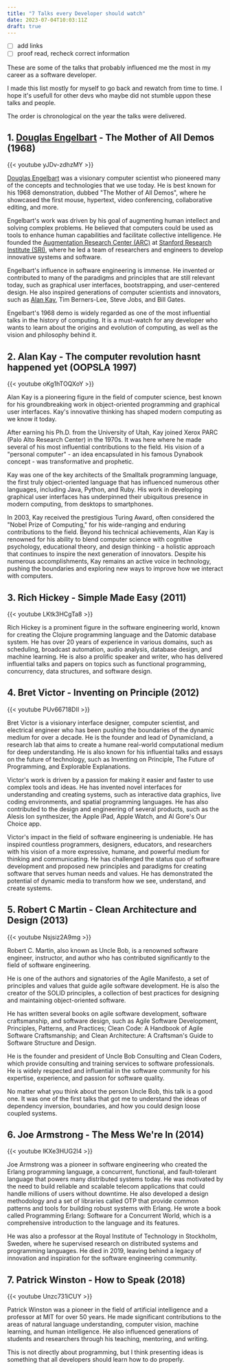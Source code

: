 ```yaml
---
title: "7 Talks every Developer should watch"
date: 2023-07-04T10:03:11Z
draft: true
---
```


- [ ] add links
- [ ] proof read, recheck correct information

These are some of the talks that probably influenced me the most in my career as a software developer.

I made this list mostly for myself to go back and rewatch from time to time. I hope it's usefull for other devs who maybe did not stumble uppon these talks and people.

The order is chronological on the year the talks were delivered.

## 1. [Douglas Engelbart](https://en.wikipedia.org/wiki/Douglas_Engelbart) - The Mother of All Demos (1968)

{{< youtube yJDv-zdhzMY >}}

[Douglas Engelbart](https://en.wikipedia.org/wiki/Douglas_Engelbart) was a visionary computer scientist who pioneered many of the concepts and technologies that we use today. He is best known for his 1968 demonstration, dubbed "The Mother of All Demos", where he showcased the first mouse, hypertext, video conferencing, collaborative editing, and more.

Engelbart's work was driven by his goal of augmenting human intellect and solving complex problems. He believed that computers could be used as tools to enhance human capabilities and facilitate collective intelligence. He founded the [Augmentation Research Center (ARC)](https://en.wikipedia.org/wiki/Augmentation_Research_Center) at [Stanford Research Institute (SRI)](https://en.wikipedia.org/wiki/SRI_International), where he led a team of researchers and engineers to develop innovative systems and software.

Engelbart's influence in software engineering is immense. He invented or contributed to many of the paradigms and principles that are still relevant today, such as graphical user interfaces, bootstrapping, and user-centered design. He also inspired generations of computer scientists and innovators, such as [Alan Kay](#2-alan-kay---the-computer-revolution-hasnt-happened-yet-oopsla-1997), Tim Berners-Lee, Steve Jobs, and Bill Gates.

Engelbart's 1968 demo is widely regarded as one of the most influential talks in the history of computing. It is a must-watch for any developer who wants to learn about the origins and evolution of computing, as well as the vision and philosophy behind it.

## 2. Alan Kay - The computer revolution hasnt happened yet (OOPSLA 1997)

{{< youtube oKg1hTOQXoY >}}

Alan Kay is a pioneering figure in the field of computer science, best known for his groundbreaking work in object-oriented programming and graphical user interfaces. Kay's innovative thinking has shaped modern computing as we know it today.

After earning his Ph.D. from the University of Utah, Kay joined Xerox PARC (Palo Alto Research Center) in the 1970s. It was here where he made several of his most influential contributions to the field. His vision of a "personal computer" - an idea encapsulated in his famous Dynabook concept - was transformative and prophetic.

Kay was one of the key architects of the Smalltalk programming language, the first truly object-oriented language that has influenced numerous other languages, including Java, Python, and Ruby. His work in developing graphical user interfaces has underpinned their ubiquitous presence in modern computing, from desktops to smartphones.

In 2003, Kay received the prestigious Turing Award, often considered the "Nobel Prize of Computing," for his wide-ranging and enduring contributions to the field. Beyond his technical achievements, Alan Kay is renowned for his ability to blend computer science with cognitive psychology, educational theory, and design thinking - a holistic approach that continues to inspire the next generation of innovators. Despite his numerous accomplishments, Kay remains an active voice in technology, pushing the boundaries and exploring new ways to improve how we interact with computers.

## 3. Rich Hickey - Simple Made Easy (2011)

{{< youtube LKtk3HCgTa8 >}}

Rich Hickey is a prominent figure in the software engineering world, known for creating the Clojure programming language and the Datomic database system. He has over 20 years of experience in various domains, such as scheduling, broadcast automation, audio analysis, database design, and machine learning. He is also a prolific speaker and writer, who has delivered influential talks and papers on topics such as functional programming, concurrency, data structures, and software design.

## 4. Bret Victor - Inventing on Principle (2012)

{{< youtube PUv66718DII >}}

Bret Victor is a visionary interface designer, computer scientist, and electrical engineer who has been pushing the boundaries of the dynamic medium for over a decade. He is the founder and lead of Dynamicland, a research lab that aims to create a humane real-world computational medium for deep understanding. He is also known for his influential talks and essays on the future of technology, such as Inventing on Principle, The Future of Programming, and Explorable Explanations.

Victor's work is driven by a passion for making it easier and faster to use complex tools and ideas. He has invented novel interfaces for understanding and creating systems, such as interactive data graphics, live coding environments, and spatial programming languages. He has also contributed to the design and engineering of several products, such as the Alesis Ion synthesizer, the Apple iPad, Apple Watch, and Al Gore's Our Choice app.

Victor's impact in the field of software engineering is undeniable. He has inspired countless programmers, designers, educators, and researchers with his vision of a more expressive, humane, and powerful medium for thinking and communicating. He has challenged the status quo of software development and proposed new principles and paradigms for creating software that serves human needs and values. He has demonstrated the potential of dynamic media to transform how we see, understand, and create systems.

<!-- - [Bret Victor - Wikipedia](https://en.wikipedia.org/wiki/Bret_Victor)
- [Bret Victor](http://worrydream.com/cv/)
- [Dynamicland: About Us](https://dynamicland.org/about-us/) -->

## 5. Robert C Martin - Clean Architecture and Design (2013)

{{< youtube Nsjsiz2A9mg >}}

Robert C. Martin, also known as Uncle Bob, is a renowned software engineer, instructor, and author who has contributed significantly to the field of software engineering. 

He is one of the authors and signatories of the Agile Manifesto, a set of principles and values that guide agile software development. He is also the creator of the SOLID principles, a collection of best practices for designing and maintaining object-oriented software. 

He has written several books on agile software development, software craftsmanship, and software design, such as Agile Software Development, Principles, Patterns, and Practices; Clean Code: A Handbook of Agile Software Craftsmanship; and Clean Architecture: A Craftsman's Guide to Software Structure and Design. 

He is the founder and president of Uncle Bob Consulting and Clean Coders, which provide consulting and training services to software professionals. He is widely respected and influential in the software community for his expertise, experience, and passion for software quality.

No matter what you think about the person Uncle Bob, this talk is a good one. It was one of the first talks that got me to understand the ideas of dependency inversion, boundaries, and how you could design loose coupled systems.

## 6. Joe Armstrong - The Mess We're In (2014)

{{< youtube lKXe3HUG2l4 >}}

Joe Armstrong was a pioneer in software engineering who created the Erlang programming language, a concurrent, functional, and fault-tolerant language that powers many distributed systems today. He was motivated by the need to build reliable and scalable telecom applications that could handle millions of users without downtime. He also developed a design methodology and a set of libraries called OTP that provide common patterns and tools for building robust systems with Erlang. He wrote a book called Programming Erlang: Software for a Concurrent World, which is a comprehensive introduction to the language and its features. 

He was also a professor at the Royal Institute of Technology in Stockholm, Sweden, where he supervised research on distributed systems and programming languages. He died in 2019, leaving behind a legacy of innovation and inspiration for the software engineering community.

## 7. Patrick Winston - How to Speak (2018)

{{< youtube Unzc731iCUY >}}

Patrick Winston was a pioneer in the field of artificial intelligence and a professor at MIT for over 50 years. He made significant contributions to the areas of natural language understanding, computer vision, machine learning, and human intelligence. He also influenced generations of students and researchers through his teaching, mentoring, and writing.

This is not directly about programming, but I think presenting ideas is something that all developers should learn how to do properly.

